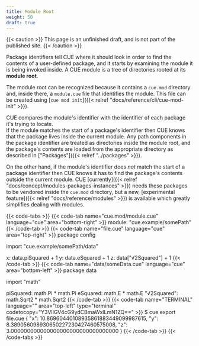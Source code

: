 ```yaml
---
title: Module Root
weight: 50
draft: true
---
```


{{< caution >}}
This page is an unfinished draft, and is not part of the published site.
{{< /caution >}}

Package identifiers tell CUE where it should look in order to find the contents
of a user-defined package, and it starts by examining the module it is being
invoked inside.
A CUE module is a tree of directories rooted at its **module root**.

The module root can be recognized because it contains a `cue.mod` directory and,
inside there, a `module.cue` file that identifies the module.
This file can be created using
[`cue mod init`]({{< relref "docs/reference/cli/cue-mod-init" >}}).

CUE compares the module's identifier with the identifier of each package it's
trying to locate.\
If the module matches the start of a package's identifier then CUE knows that
the package lives inside the current module.
Any path components in the package identifier are treated as directories inside
the module root, and the package's contents are loaded from the appropriate
directory as described in ["Packages"]({{< relref "../packages" >}}).

On the other hand, if the module's identifier does *not* match the start of a
package identifier then CUE knows it has to find the package's contents outside
the current module. CUE
[currently]({{< relref "docs/concept/modules-packages-instances" >}})
needs these packages to be vendored inside the `cue.mod` directory, but a new,
[experimental feature]({{< relref "docs/reference/modules" >}})
is available which greatly simplifies dealing with modules.

{{< code-tabs >}}
{{< code-tab name="cue.mod/module.cue" language="cue" area="bottom-right" >}}
module: "cue.example/somePath"
{{< /code-tab >}}
{{< code-tab name="file.cue" language="cue" area="top-right" >}}
package config

import "cue.example/somePath/data"

x: data.piSquared + 1
y: data.eSquared + 1
z: data["√2Squared"] + 1
{{< /code-tab >}}
{{< code-tab name="data/someData.cue" language="cue" area="bottom-left" >}}
package data

import "math"

piSquared:   math.Pi * math.Pi
eSquared:    math.E * math.E
"√2Squared": math.Sqrt2 * math.Sqrt2
{{< /code-tab >}}
{{< code-tab name="TERMINAL" language="" area="top-left" type="terminal" codetocopy="Y3VlIGV4cG9ydCBmaWxlLmN1ZQ==" >}}
$ cue export file.cue
{
    "x": 10.86960440108935861883449099987615,
    "y": 8.389056098930650227230427460575008,
    "z": 3.000000000000000000000000000000000
}
{{< /code-tab >}}
{{< /code-tabs >}}
